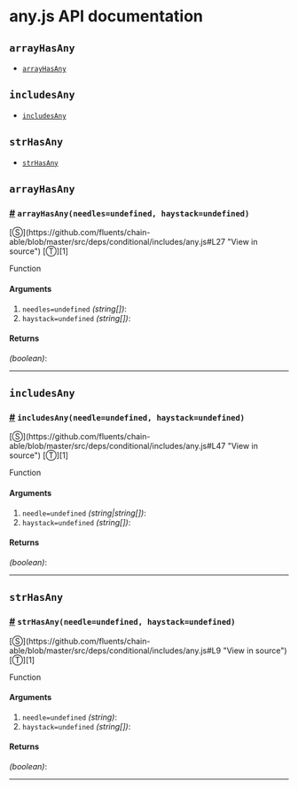 # any.js API documentation

<!-- div class="toc-container" -->

<!-- div -->

## `arrayHasAny`
* <a href="#arrayHasAny">`arrayHasAny`</a>

<!-- /div -->

<!-- div -->

## `includesAny`
* <a href="#includesAny">`includesAny`</a>

<!-- /div -->

<!-- div -->

## `strHasAny`
* <a href="#strHasAny">`strHasAny`</a>

<!-- /div -->

<!-- /div -->

<!-- div class="doc-container" -->

<!-- div -->

## `arrayHasAny`

<!-- div -->

<h3 id="arrayHasAny"><a href="#arrayHasAny">#</a>&nbsp;<code>arrayHasAny(needles=undefined, haystack=undefined)</code></h3>
[&#x24C8;](https://github.com/fluents/chain-able/blob/master/src/deps/conditional/includes/any.js#L27 "View in source") [&#x24C9;][1]

Function

#### Arguments
1. `needles=undefined` *(string&#91;&#93;)*:
2. `haystack=undefined` *(string&#91;&#93;)*:

#### Returns
*(boolean)*:

---

<!-- /div -->

<!-- /div -->

<!-- div -->

## `includesAny`

<!-- div -->

<h3 id="includesAny"><a href="#includesAny">#</a>&nbsp;<code>includesAny(needle=undefined, haystack=undefined)</code></h3>
[&#x24C8;](https://github.com/fluents/chain-able/blob/master/src/deps/conditional/includes/any.js#L47 "View in source") [&#x24C9;][1]

Function

#### Arguments
1. `needle=undefined` *(string|string&#91;&#93;)*:
2. `haystack=undefined` *(string&#91;&#93;)*:

#### Returns
*(boolean)*:

---

<!-- /div -->

<!-- /div -->

<!-- div -->

## `strHasAny`

<!-- div -->

<h3 id="strHasAny"><a href="#strHasAny">#</a>&nbsp;<code>strHasAny(needle=undefined, haystack=undefined)</code></h3>
[&#x24C8;](https://github.com/fluents/chain-able/blob/master/src/deps/conditional/includes/any.js#L9 "View in source") [&#x24C9;][1]

Function

#### Arguments
1. `needle=undefined` *(string)*:
2. `haystack=undefined` *(string&#91;&#93;)*:

#### Returns
*(boolean)*:

---

<!-- /div -->

<!-- /div -->

<!-- /div -->

 [1]: #arrayhasany "Jump back to the TOC."
